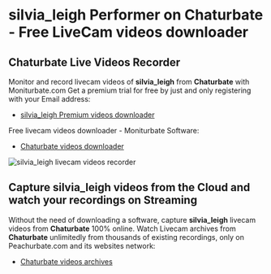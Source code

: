 # silvia_leigh Performer on Chaturbate - Free LiveCam videos downloader

## Chaturbate Live Videos Recorder

Monitor and record livecam videos of **silvia_leigh** from **Chaturbate** with Moniturbate.com
Get a premium trial for free by just and only registering with your Email address:
* [silvia_leigh Premium videos downloader](https://moniturbate.com/request-demo-licence-key.html)

Free livecam videos downloader - Moniturbate Software:
* [Chaturbate videos downloader](https://moniturbate.com/moniturbate-download-software.html)

![silvia_leigh livecam videos recorder](https://peachurnet.com/templates/moniturbate-software.png)


## Capture silvia_leigh videos from the Cloud and watch your recordings on Streaming

Without the need of downloading a software, capture **silvia_leigh** livecam videos from **Chaturbate** 100% online.
Watch Livecam archives from **Chaturbate** unlimitedly from thousands of existing recordings, only on Peachurbate.com and its websites network:
* [Chaturbate videos archives](https://peachurnet.com/)